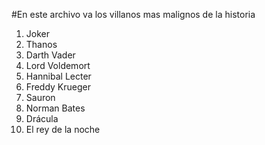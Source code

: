 #En este archivo va los villanos mas malignos de la historia
1. Joker
2. Thanos
3. Darth Vader
4. Lord Voldemort
5. Hannibal Lecter
6. Freddy Krueger
7. Sauron
8. Norman Bates
9. Drácula
10. El rey de la noche